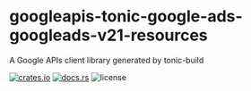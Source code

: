 # googleapis-tonic-google-ads-googleads-v21-resources

A Google APIs client library generated by tonic-build

[![crates.io](https://img.shields.io/crates/v/googleapis-tonic-google-ads-googleads-v21-resources)](https://crates.io/crates/googleapis-tonic-google-ads-googleads-v21-resources)
[![docs.rs](https://img.shields.io/docsrs/googleapis-tonic-google-ads-googleads-v21-resources)](https://docs.rs/googleapis-tonic-google-ads-googleads-v21-resources)
![license](https://img.shields.io/crates/l/googleapis-tonic-google-ads-googleads-v21-resources)
